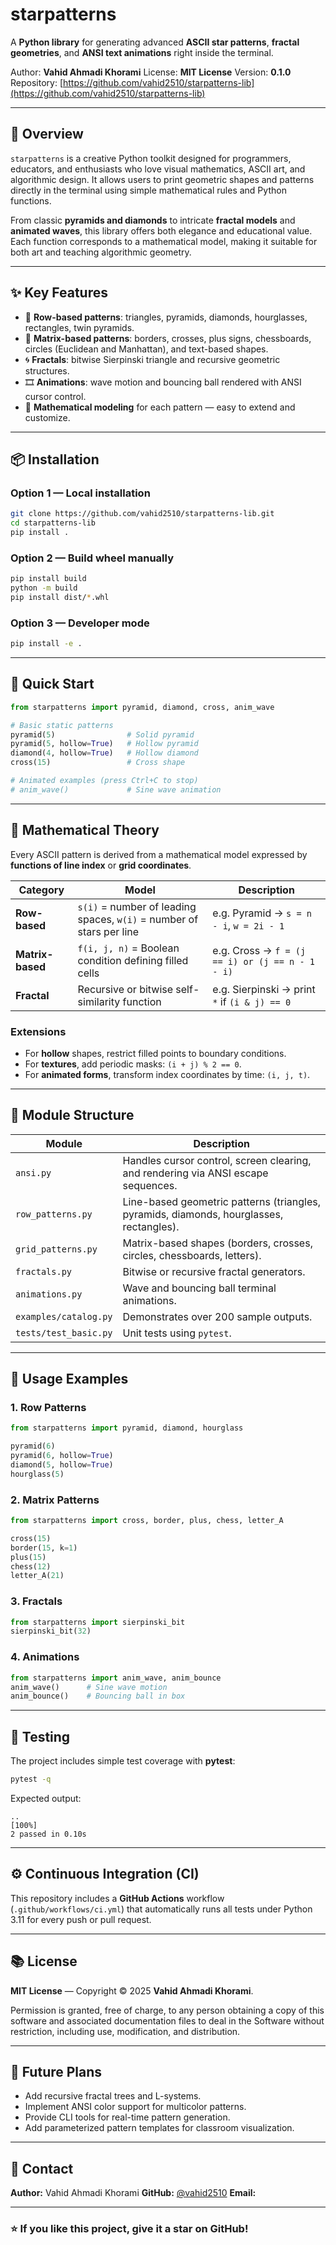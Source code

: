# starpatterns

A **Python library** for generating advanced **ASCII star patterns**, **fractal geometries**, and **ANSI text animations** right inside the terminal.

Author: **Vahid Ahmadi Khorami**
License: **MIT License**
Version: **0.1.0**
Repository: [https://github.com/vahid2510/starpatterns-lib](https://github.com/vahid2510/starpatterns-lib)

---

## 🌟 Overview

`starpatterns` is a creative Python toolkit designed for programmers, educators, and enthusiasts who love visual mathematics, ASCII art, and algorithmic design. It allows users to print geometric shapes and patterns directly in the terminal using simple mathematical rules and Python functions.

From classic **pyramids and diamonds** to intricate **fractal models** and **animated waves**, this library offers both elegance and educational value. Each function corresponds to a mathematical model, making it suitable for both art and teaching algorithmic geometry.

---

## ✨ Key Features

* 🧩 **Row-based patterns**: triangles, pyramids, diamonds, hourglasses, rectangles, twin pyramids.
* 🧮 **Matrix-based patterns**: borders, crosses, plus signs, chessboards, circles (Euclidean and Manhattan), and text-based shapes.
* 🌀 **Fractals**: bitwise Sierpinski triangle and recursive geometric structures.
* 🎞️ **Animations**: wave motion and bouncing ball rendered with ANSI cursor control.
* 📐 **Mathematical modeling** for each pattern — easy to extend and customize.

---

## 📦 Installation

### Option 1 — Local installation

```bash
git clone https://github.com/vahid2510/starpatterns-lib.git
cd starpatterns-lib
pip install .
```

### Option 2 — Build wheel manually

```bash
pip install build
python -m build
pip install dist/*.whl
```

### Option 3 — Developer mode

```bash
pip install -e .
```

---

## 🚀 Quick Start

```python
from starpatterns import pyramid, diamond, cross, anim_wave

# Basic static patterns
pyramid(5)                # Solid pyramid
pyramid(5, hollow=True)   # Hollow pyramid
diamond(4, hollow=True)   # Hollow diamond
cross(15)                 # Cross shape

# Animated examples (press Ctrl+C to stop)
# anim_wave()             # Sine wave animation
```

---

## 🧠 Mathematical Theory

Every ASCII pattern is derived from a mathematical model expressed by **functions of line index** or **grid coordinates**.

| Category         | Model                                                                | Description                                     |
| ---------------- | -------------------------------------------------------------------- | ----------------------------------------------- |
| **Row-based**    | `s(i)` = number of leading spaces, `w(i)` = number of stars per line | e.g. Pyramid → `s = n - i`, `w = 2i - 1`        |
| **Matrix-based** | `f(i, j, n)` = Boolean condition defining filled cells               | e.g. Cross → `f = (j == i) or (j == n - 1 - i)` |
| **Fractal**      | Recursive or bitwise self-similarity function                        | e.g. Sierpinski → print `*` if `(i & j) == 0`   |

### Extensions

* For **hollow** shapes, restrict filled points to boundary conditions.
* For **textures**, add periodic masks: `(i + j) % 2 == 0`.
* For **animated forms**, transform index coordinates by time: `(i, j, t)`.

---

## 🧩 Module Structure

| Module                | Description                                                                             |
| --------------------- | --------------------------------------------------------------------------------------- |
| `ansi.py`             | Handles cursor control, screen clearing, and rendering via ANSI escape sequences.       |
| `row_patterns.py`     | Line-based geometric patterns (triangles, pyramids, diamonds, hourglasses, rectangles). |
| `grid_patterns.py`    | Matrix-based shapes (borders, crosses, circles, chessboards, letters).                  |
| `fractals.py`         | Bitwise or recursive fractal generators.                                                |
| `animations.py`       | Wave and bouncing ball terminal animations.                                             |
| `examples/catalog.py` | Demonstrates over 200 sample outputs.                                                   |
| `tests/test_basic.py` | Unit tests using `pytest`.                                                              |

---

## 📘 Usage Examples

### 1. Row Patterns

```python
from starpatterns import pyramid, diamond, hourglass

pyramid(6)
pyramid(6, hollow=True)
diamond(5, hollow=True)
hourglass(5)
```

### 2. Matrix Patterns

```python
from starpatterns import cross, border, plus, chess, letter_A

cross(15)
border(15, k=1)
plus(15)
chess(12)
letter_A(21)
```

### 3. Fractals

```python
from starpatterns import sierpinski_bit
sierpinski_bit(32)
```

### 4. Animations

```python
from starpatterns import anim_wave, anim_bounce
anim_wave()      # Sine wave motion
anim_bounce()    # Bouncing ball in box
```

---

## 🧪 Testing

The project includes simple test coverage with **pytest**:

```bash
pytest -q
```

Expected output:

```
..                                                               [100%]
2 passed in 0.10s
```

---

## ⚙️ Continuous Integration (CI)

This repository includes a **GitHub Actions** workflow (`.github/workflows/ci.yml`) that automatically runs all tests under Python 3.11 for every push or pull request.

---

## 📚 License

**MIT License** — Copyright © 2025 **Vahid Ahmadi Khorami**.

Permission is granted, free of charge, to any person obtaining a copy of this software and associated documentation files to deal in the Software without restriction, including use, modification, and distribution.

---

## 🌈 Future Plans

* Add recursive fractal trees and L-systems.
* Implement ANSI color support for multicolor patterns.
* Provide CLI tools for real-time pattern generation.
* Add parameterized pattern templates for classroom visualization.

---

## 💬 Contact

**Author:** Vahid Ahmadi Khorami
**GitHub:** [@vahid2510](https://github.com/vahid2510)
**Email:** [](vahid.ahmadi.khorami@gmail.com)


---

### ⭐ If you like this project, give it a star on GitHub!
